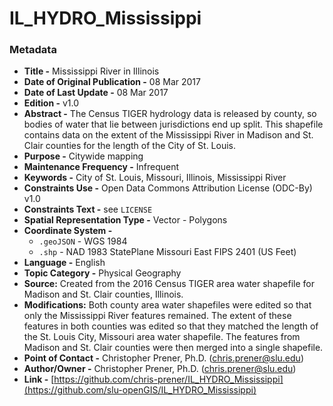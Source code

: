 # IL_HYDRO_Mississippi

### Metadata
  * **Title -** Mississippi River in Illinois
  * **Date of Original Publication -** 08 Mar 2017
  * **Date of Last Update -** 08 Mar 2017
  * **Edition -** v1.0
  * **Abstract -** The Census TIGER hydrology data is released by county, so bodies of water that lie between jurisdictions end up split. This shapefile contains data on the extent of the Mississippi River in Madison and St. Clair counties for the length of the City of St. Louis.
  * **Purpose -** Citywide mapping
  * **Maintenance Frequency -** Infrequent
  * **Keywords -** City of St. Louis, Missouri, Illinois, Mississippi River
  * **Constraints Use -** Open Data Commons Attribution License (ODC-By) v1.0
  * **Constraints Text -** see `LICENSE`
  * **Spatial Representation Type -** Vector - Polygons
  * **Coordinate System -**
    * `.geoJSON` - WGS 1984
    * `.shp` - NAD 1983 StatePlane Missouri East FIPS 2401 (US Feet)
  * **Language -** English
  * **Topic Category -** Physical Geography
  * **Source:** Created from the 2016 Census TIGER area water shapefile for Madison and St. Clair counties, Illinois.
  * **Modifications:** Both county area water shapefiles were edited so that only the Mississippi River features remained. The extent of these features in both counties was edited so that they matched the length of the St. Louis City, Missouri area water shapefile. The features from Madison and St. Clair counties were then merged into a single shapefile.
  * **Point of Contact -** Christopher Prener, Ph.D. ([chris.prener@slu.edu](mailto:chris.prener@slu.edu))
  * **Author/Owner -** Christopher Prener, Ph.D. ([chris.prener@slu.edu](mailto:chris.prener@slu.edu))
  * **Link -** [https://github.com/chris-prener/IL_HYDRO_Mississippi](https://github.com/slu-openGIS/IL_HYDRO_Mississippi)
